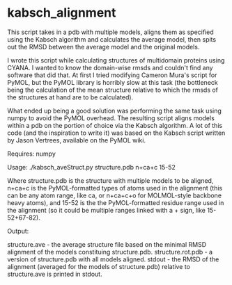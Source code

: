 kabsch_alignment
================

This script takes in a pdb with multiple models, aligns them as specified using the Kabsch algorithm and calculates the average model, then spits out the RMSD between the average model and the original models.

I wrote this script while calculating structures of multidomain proteins using CYANA. I wanted to know the domain-wise rmsds and couldn't find any software that did that. At first I tried modifying Cameron Mura's script for PyMOL, but the PyMOL library is horribly slow at this task (the bottleneck being the calculation of the mean structure relative to which the rmsds of the structures at hand are to be calculated).

What ended up being a good solution was performing the same task using numpy to avoid the PyMOL overhead. The resulting script aligns models within a pdb on the portion of choice via the Kabsch algorithm. A lot of this code (and the inspiration to write it) was based on the Kabsch script written by Jason Vertrees, available on the PyMOL wiki.


Requires: numpy


Usage: ./kabsch_aveStruct.py structure.pdb n+ca+c 15-52

Where structure.pdb is the structure with multiple models to be aligned, n+ca+c is the PyMOL-formatted types of atoms used in the alignment (this can be any atom range, like ca, or n+ca+c+o for MOLMOL-style backbone heavy atoms), and 15-52 is the the PyMOL-formatted residue range used in the alignment (so it could be multiple ranges linked with a + sign, like 15-52+67-82).


Output: 

structure.ave - the average structure file based on the minimal RMSD alignment of the models constituing structure.pdb.
structure.rot.pdb - a version of structure.pdb with all models aligned.
stdout - the RMSD of the alignment (averaged for the models of structure.pdb) relative to structure.ave is printed in stdout.
